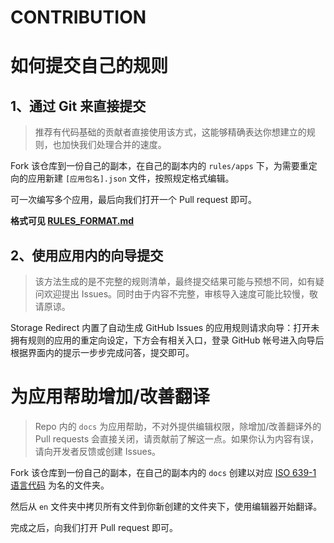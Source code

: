 CONTRIBUTION
====

# 如何提交自己的规则

## 1、通过 Git 来直接提交

> 推荐有代码基础的贡献者直接使用该方式，这能够精确表达你想建立的规则，也加快我们处理合并的速度。

Fork 该仓库到一份自己的副本，在自己的副本内的 `rules/apps` 下，为需要重定向的应用新建 `[应用包名].json` 文件，按照规定格式编辑。

可一次编写多个应用，最后向我们打开一个 Pull request 即可。

**格式可见 [RULES_FORMAT.md](./RULES_FORMAT.md)**

## 2、使用应用内的向导提交

> 该方法生成的是不完整的规则清单，最终提交结果可能与预想不同，如有疑问欢迎提出 Issues。同时由于内容不完整，审核导入速度可能比较慢，敬请原谅。

Storage Redirect 内置了自动生成 GitHub Issues 的应用规则请求向导：打开未拥有规则的应用的重定向设定，下方会有相关入口，登录 GitHub 帐号进入向导后根据界面内的提示一步步完成问答，提交即可。

# 为应用帮助增加/改善翻译

> Repo 内的 `docs` 为应用帮助，不对外提供编辑权限，除增加/改善翻译外的 Pull requests 会直接关闭，请贡献前了解这一点。如果你认为内容有误，请向开发者反馈或创建 Issues。

Fork 该仓库到一份自己的副本，在自己的副本内的 `docs` 创建以对应 [ISO 639-1 语言代码](https://zh.wikipedia.org/wiki/ISO_639-1) 为名的文件夹。

然后从 `en` 文件夹中拷贝所有文件到你新创建的文件夹下，使用编辑器开始翻译。

完成之后，向我们打开 Pull request 即可。
